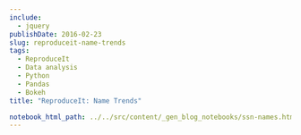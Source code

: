 ```yaml
---
include:
  - jquery
publishDate: 2016-02-23
slug: reproduceit-name-trends
tags:
  - ReproduceIt
  - Data analysis
  - Python
  - Pandas
  - Bokeh
title: "ReproduceIt: Name Trends"

notebook_html_path: ../../src/content/_gen_blog_notebooks/ssn-names.html
---
```

